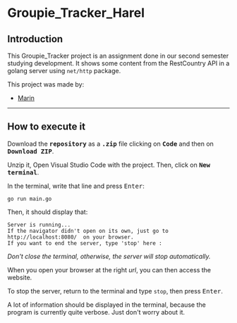 # Groupie_Tracker_Harel

## Introduction

This Groupie_Tracker project is an assignment done in our second semester studying development. It shows some content from the RestCountry API in a golang server using ```net/http``` package.

This project was made by:

- [Marin](https://github.com/harelmarin)


---


## How to execute it

Download the **<kbd>repository</kbd>** as a **<kbd>.zip</kbd>** file clicking on **<kbd>Code</kbd>** and then on **<kbd>Download ZIP</kbd>**.

Unzip it, Open Visual Studio Code with the project. Then, click on **<kbd>New terminal</kbd>**.

In the terminal, write that line and press <kbd>Enter</kbd>:
```
go run main.go
```

Then, it should display that:
```
Server is running...
If the navigator didn't open on its own, just go to  http://localhost:8080/  on your browser.
If you want to end the server, type 'stop' here :
```
_Don't close the terminal, otherwise, the server will stop automatically._

When you open your browser at the right *url*, you can then access the website.

To stop the server, return to the terminal and type ```stop```, then press <kbd>Enter</kbd>.

A lot of information should be displayed in the terminal, because the program is currently quite verbose. Just don't worry about it.
 
